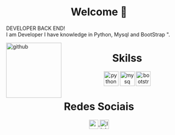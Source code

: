 <div align="left">

  <h1 align="center"> Welcome 👋 </h1>
    <p> DEVELOPER BACK END!  
    </br> I am Developer I have knowledge in Python, Mysql and BootStrap ".
    </br>
    </p>

</div>
<div style="display: inline_block">
<img align="left" height="150" alt="github" 
src="https://github.com/gregoriodelucca/pokedex-Dio/assets/43537647/70a327b0-62b9-476b-b55a-83783ceb8b9e">
</div>

<div  align="center"> 
    <h1 align="center">Skilss</h1>
    <img align="center" height="40" width="40" alt="python" src="https://cdn.jsdelivr.net/gh/devicons/devicon/icons/python/python-original.svg">
    <img align="center" height="40" width="40" alt="mysq" src="https://cdn.jsdelivr.net/gh/devicons/devicon/icons/mysql/mysql-original.svg" >
    <img align="center" height="40" width="40" alt="bootstrap-icon" src="https://cdn.jsdelivr.net/gh/devicons/devicon/icons/bootstrap/bootstrap-original.svg">

   </div>
    
<div align="center">
    <h1 align="center">Redes Sociais</h1>
      <a align="center" href = "mailto: gregoriodelucca@gmail.com">
        <img  align="center" height="25"  alt="gmail" src="https://upload.wikimedia.org/wikipedia/commons/thumb/8/8c/Gmail_Icon_%282013-2020%29.svg/1024px-Gmail_Icon_%282013-2020%29.svg.png">
      </a>
      <a align="center" href = "https://www.linkedin.com/in/gregoriodelucca/">
        <img  align="center" height="25"  alt="linkedin" src="https://upload.wikimedia.org/wikipedia/commons/thumb/8/81/LinkedIn_icon.svg/2048px-LinkedIn_icon.svg.png">
      </a>    
</div>

  
